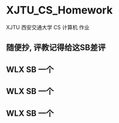 # XJTU_CS_Homework
XJTU 西安交通大学 CS 计算机 作业


## 随便抄, 评教记得给这SB差评

## WLX SB 一个

## WLX SB 一个

## WLX SB 一个
